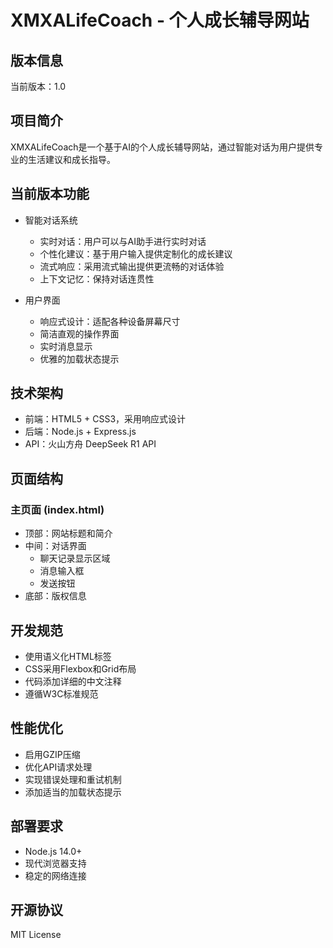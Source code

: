 # XMXALifeCoach - 个人成长辅导网站

## 版本信息
当前版本：1.0

## 项目简介
XMXALifeCoach是一个基于AI的个人成长辅导网站，通过智能对话为用户提供专业的生活建议和成长指导。

## 当前版本功能
- 智能对话系统
  - 实时对话：用户可以与AI助手进行实时对话
  - 个性化建议：基于用户输入提供定制化的成长建议
  - 流式响应：采用流式输出提供更流畅的对话体验
  - 上下文记忆：保持对话连贯性

- 用户界面
  - 响应式设计：适配各种设备屏幕尺寸
  - 简洁直观的操作界面
  - 实时消息显示
  - 优雅的加载状态提示

## 技术架构
- 前端：HTML5 + CSS3，采用响应式设计
- 后端：Node.js + Express.js
- API：火山方舟 DeepSeek R1 API

## 页面结构
### 主页面 (index.html)
- 顶部：网站标题和简介
- 中间：对话界面
  - 聊天记录显示区域
  - 消息输入框
  - 发送按钮
- 底部：版权信息

## 开发规范
- 使用语义化HTML标签
- CSS采用Flexbox和Grid布局
- 代码添加详细的中文注释
- 遵循W3C标准规范

## 性能优化
- 启用GZIP压缩
- 优化API请求处理
- 实现错误处理和重试机制
- 添加适当的加载状态提示

## 部署要求
- Node.js 14.0+
- 现代浏览器支持
- 稳定的网络连接

## 开源协议
MIT License